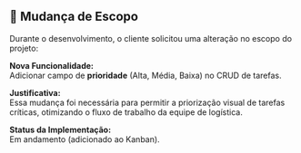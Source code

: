   ## 🔄 Mudança de Escopo

Durante o desenvolvimento, o cliente solicitou uma alteração no escopo do projeto:

**Nova Funcionalidade:**  
Adicionar campo de **prioridade** (Alta, Média, Baixa) no CRUD de tarefas.

**Justificativa:**  
Essa mudança foi necessária para permitir a priorização visual de tarefas críticas, otimizando o fluxo de trabalho da equipe de logística.

**Status da Implementação:**  
Em andamento (adicionado ao Kanban).


  